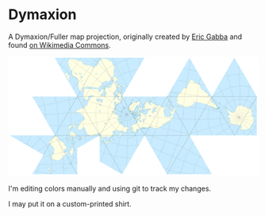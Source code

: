 Dymaxion
========

A Dymaxion/Fuller map projection, originally created by [Eric Gabba](https://commons.wikimedia.org/wiki/User:Sting) and found [on Wikimedia Commons](https://commons.wikimedia.org/wiki/File:Fuller_projection.svg).

![earth unfolded](./Fuller_projection.svg)

I'm editing colors manually and using git to track my changes.

I may put it on a custom-printed shirt.
